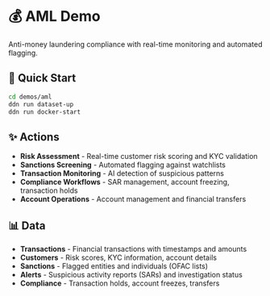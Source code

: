 # 💰 AML Demo

Anti-money laundering compliance with real-time monitoring and automated flagging.

## 🚀 Quick Start

```bash
cd demos/aml
ddn run dataset-up
ddn run docker-start
```

## ✨ Actions

- **Risk Assessment** - Real-time customer risk scoring and KYC validation
- **Sanctions Screening** - Automated flagging against watchlists
- **Transaction Monitoring** - AI detection of suspicious patterns
- **Compliance Workflows** - SAR management, account freezing, transaction holds
- **Account Operations** - Account management and financial transfers

## 📊 Data

- **Transactions** - Financial transactions with timestamps and amounts
- **Customers** - Risk scores, KYC information, account details
- **Sanctions** - Flagged entities and individuals (OFAC lists)
- **Alerts** - Suspicious activity reports (SARs) and investigation status
- **Compliance** - Transaction holds, account freezes, transfers
